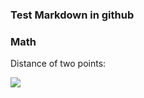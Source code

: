 ### Test Markdown in github

### Math

Distance of two points:

![](http://latex.codecogs.com/gif.latex?\\frac{1}{1+sin(x)})
